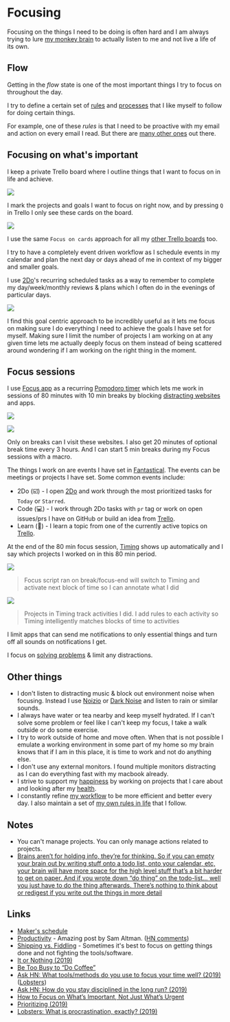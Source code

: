 # Focusing

Focusing on the things I need to be doing is often hard and I am always trying to lure [my monkey brain](https://waitbutwhy.com/2013/10/why-procrastinators-procrastinate.html) to actually listen to me and not live a life of its own.

## Flow

Getting in the _flow_ state is one of the most important things I try to focus on throughout the day.

I try to define a certain set of [rules](rules.md) and [processes](processes.md) that I like myself to follow for doing certain things.

For example, one of these _rules_ is that I need to be proactive with my email and action on every email I read. But there are [many other ones](rules.md) out there.

## Focusing on what's important

I keep a private Trello board where I outline things that I want to focus on in life and achieve.

![](https://i.imgur.com/S8Zf7LA.png)

I mark the projects and goals I want to focus on right now, and by pressing `Q` in Trello I only see these cards on the board.

![](https://i.imgur.com/7PZdnl9.png)

I use the same `Focus on cards` approach for all my [other Trello boards](../sharing/my-trello.md) too.

I try to have a completely event driven workflow as I schedule events in my calendar and plan the next day or days ahead of me in context of my bigger and smaller goals.

I use [2Do](../macOS/apps/2do.md)'s recurring scheduled tasks as a way to remember to complete my day/week/monthly reviews & plans which I often do in the evenings of particular days.

![](https://i.imgur.com/NmrCwqo.png)

I find this goal centric approach to be incredibly useful as it lets me focus on making sure I do everything I need to achieve the goals I have set for myself. Making sure I limit the number of projects I am working on at any given time lets me actually deeply focus on them instead of being scattered around wondering if I am working on the right thing in the moment.

## Focus sessions

I use [Focus app](https://heyfocus.com) as a recurring [Pomodoro timer](https://en.wikipedia.org/wiki/Pomodoro_Technique) which lets me work in sessions of 80 minutes with 10 min breaks by blocking [distracting websites](https://gist.github.com/nikitavoloboev/57340528a6dfb3eb498dce647ed6841f) and apps.

![](https://i.imgur.com/H7TMqgS.png)

![](https://i.imgur.com/5lLgPaU.png)

Only on breaks can I visit these websites. I also get 20 minutes of optional break time every 3 hours. And I can start 5 min breaks during my Focus sessions with a macro.

The things I work on are events I have set in [Fantastical](../macOS/apps/fantastical.md). The events can be meetings or projects I have set. Some common events include:

- 2Do (☑️) - I open [2Do](../macOS/apps/2do.md) and work through the most prioritized tasks for `Today` or `Starred`.
- Code (💻) - I work through 2Do tasks with `pr` tag or work on open issues/prs I have on GitHub or build an idea from [Trello](https://trello.com/b/alB1ryRP).
- Learn (📖) - I learn a topic from one of the currently active topics on [Trello](https://trello.com/b/cu32qF3q).

At the end of the 80 min focus session, [Timing](../macOS/apps/timing.md) shows up automatically and I say which projects I worked on in this 80 min period.

![](https://i.imgur.com/yNlFtjK.png)

> Focus script ran on break/focus-end will switch to Timing and activate next block of time so I can annotate what I did

![](https://i.imgur.com/doW3obs.png)

> Projects in Timing track activities I did. I add rules to each activity so Timing intelligently matches blocks of time to activities

I limit apps that can send me notifications to only essential things and turn off all sounds on notifications I get.

I focus on [solving problems](../research/solving-problems.md) & limit any distractions.

## Other things

- I don't listen to distracting music & block out environment noise when focusing. Instead I use [Noizio](http://noiz.io) or [Dark Noise](https://darknoise.app) and listen to rain or similar sounds.
- I always have water or tea nearby and keep myself hydrated. If I can't solve some problem or feel like I can't keep my focus, I take a walk outside or do some exercise.
- I try to work outside of home and move often. When that is not possible I emulate a working environment in some part of my home so my brain knows that if I am in this place, it is time to work and not do anything else.
- I don't use any external monitors. I found multiple monitors distracting as I can do everything fast with my macbook already.
- I strive to support my [happiness](../life/happiness.md) by working on projects that I care about and looking after my [health](../health/health.md).
- I constantly refine [my workflow](../sharing/my-workflow.md) to be more efficient and better every day. I also maintain a set of [my own rules in life](rules.md) that I follow.

## Notes

- You can't manage projects. You can only manage actions related to projects.
- [Brains aren’t for holding info, they’re for thinking. So if you can empty your brain out by writing stuff onto a todo list, onto your calendar, etc, your brain will have more space for the high level stuff that’s a bit harder to get on paper. And if you wrote down “do thing” on the todo-list… well you just have to do the thing afterwards. There’s nothing to think about or redigest if you write out the things in more detail](https://lobste.rs/s/0qlkm7/how_do_i_keep_multiple_projects_my_head)

## Links

- [Maker's schedule](http://www.paulgraham.com/makersschedule.html)
- [Productivity](https://blog.samaltman.com/productivity) - Amazing post by Sam Altman. ([HN comments](https://news.ycombinator.com/item?id=16802530))
- [Shipping vs. Fiddling](https://medium.com/@okonetchnikov/shipping-vs-fiddling-74e27e61e0c1) - Sometimes it's best to focus on getting things done and not fighting the tools/software.
- [It or Nothing (2019)](http://tynan.com/ornothing)
- [Be Too Busy to “Do Coffee”](https://nav.al/2019/05/08/meetings/)
- [Ask HN: What tools/methods do you use to focus your time well? (2019)](https://news.ycombinator.com/item?id=19996062) ([Lobsters](https://lobste.rs/s/1nhqml/what_tools_methods_do_you_use_focus_your))
- [Ask HN: How do you stay disciplined in the long run? (2019)](https://news.ycombinator.com/item?id=19777976)
- [How to Focus on What’s Important, Not Just What’s Urgent](https://hbr.org/2018/07/how-to-focus-on-whats-important-not-just-whats-urgent?utm_content=buffer631db&utm_medium=social&utm_source=twitter.com&utm_campaign=buffer)
- [Prioritizing (2019)](https://css-tricks.com/prioritizing/)
- [Lobsters: What is procrastination, exactly? (2019)](https://lobste.rs/s/f2sdfz/what_is_procrastination_exactly)
